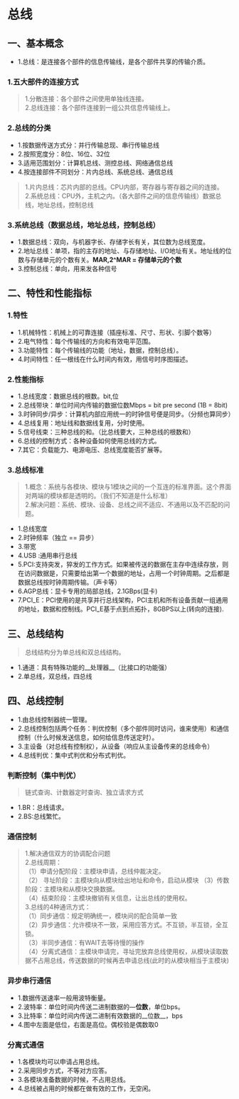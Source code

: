 # 总线
## 一、基本概念
* 1.总线：是连接各个部件的信息传输线，是各个部件共享的传输介质。
### 1.五大部件的连接方式 
> 1.分散连接：各个部件之间使用单独线连接。     
> 2.总线连接：各个部件连接到一组公共信息传输线上。
### 2.总线的分类
* 1.按数据传送方式分：并行传输总现、串行传输总线
* 2.按照宽度分：8位、16位、32位
* 3.适用范围划分：计算机总线、测控总线、网络通信总线
* 4.按连接部件不同划分：片内总线、系统总线、通信总线
> 1.片内总线：芯片内部的总线。CPU内部，寄存器与寄存器之间的连接。  
> 2.系统总线：CPU外，主机之内。（各大部件之间的信息传输线）数据总线，地址总线，控制总线
### 3.系统总线（数据总线，地址总线，控制总线）
* 1.数据总线：双向，与机器字长、存储字长有关，其位数为总线宽度。
* 2.地址总线：单项，指的主存的地址、与存储地址、I/O地址有关。地址线的位数与存储单元的个数有关。__MAR,2^MAR = 存储单元的个数__
* 3.控制总线：单向，用来发各种信号
## 二、特性和性能指标
### 1.特性
* 1.机械特性：机械上的可靠连接（插座标准、尺寸、形状、引脚个数等）
* 2.电气特性：每个传输线的方向和有效电平范围。
* 3.功能特性：每个传输线的功能（地址，数据，控制总线）。
* 4.时间特性：任一根线在什么时间内有效，用信号时序图描述。
### 2.性能指标
* 1.总线宽度：数据总线的根数。bit,位
* 2.总线带块：单位时间内传输的数据位数Mbps = bit pre second  (1B = 8bit)
* 3.时钟同步/异步：计算机内部应用统一的时钟信号便是同步。（分频也算同步）
* 4.总线复用：地址线和数据线复用，分时使用。
* 5.信号线束：三种总线的和。（比总线要大，三种总线的根数和）
* 6.总线的控制方式：各种设备如何使用总线的方式。
* 7.其它：负载能力、电源电压、总线宽度能否扩展等。
### 3.总线标准
> 1.概念：系统与各模块、模块与1模块之间的一个互连的标准界面。这个界面对两端的模块都是透明的。（我们不知道是什么标准）  
> 2.解决问题：系统、模块、设备、总线之间不适应、不通用以及不匹配的问题。

* 1.总线宽度
* 2.时钟频率（独立 == 异步）
* 3.带宽
* 4.USB :通用串行总线
* 5.PCI:支持突发，猝发的工作方式。如果被传送的数据在主存中连续存放，则在访问数据是，只需要给出第一个数据的地址，占用一个时钟周期。之后都是数据总线按时钟周期传输。（声卡等）
* 6.AGP总线：显卡专用的局部总线，2.1GBps(显卡)
* 7.PCI_E：PCI使用的是共享并行总线架构，PCI主机和所有设备贡献一组通用的地址，数据和控制线。PCI_E基于点到点拓扑，8GBPS以上(转向的连接).
## 三、总线结构
> 总线结构分为单总线和双总线结构。
* 1.通道：具有特殊功能的__处理器__（比接口的功能强）
* 2.单总线，双总线，四总线
## 四、总线控制
* 1.由总线控制器统一管理。
* 2.总线控制包括两个任务：判优控制（多个部件同时访问，谁来使用）和通信控制（什么时候发送信息，如何给信息传送定时）。
* 3.主设备（对总线有控制权），从设备（响应从主设备传来的总线命令）
* 4.总线判优：集中式判优和分布式判优。
### 判断控制（集中判优）
> 链式查询、计数器定时查询、独立请求方式
* 1.BR：总线请求。
* 2.BS:总线繁忙。
### 通信控制
> 1.解决通信双方的协调配合问题  
> 2.总线周期：  
> （1）申请分配阶段：主模块申请，总线仲裁决定。  
> （2） 寻址阶段：主模块向从模块给出地址和命令，启动从模块
> （3）传数阶段：主模块和从模块交换数据。  
> （4）结束阶段：主模块撤销有关信息，让出总线的使用权。  
> 3.总线的4种通讯方式：  
> （1）同步通信：规定明确统一，模块间的配合简单一致  
> （2）异步通信：允许模块不一致，采用应答方式。不互锁，半互锁，全互锁。  
> （3）半同步通信：有WAIT去等待慢的操作  
> （4）分离式通信：主模块申请完，寻址完放弃总线使用权，从模块读取数据不占用总线，传送数据的时候再去申请总线(此时的从模块相当于主模块)
### 异步串行通信
* 1.数据传送速率一般用波特衡量。
* 2.波特率：单位时间内传送二进制数据的—__位数__，单位bps。
* 3.比特率：单位时间内传送二进制有效数据的__位数__，bps
* 4.图中左面是低位，右面是高位。偶校验是偶数取0
### 分离式通信
* 1.各模块均可以申请占用总线。
* 2.采用同步方式，不等对方应答。
* 3.各模块准备数据的时候，不占用总线。
* 4.总线被占用的时候都在做有效的工作，无空闲。